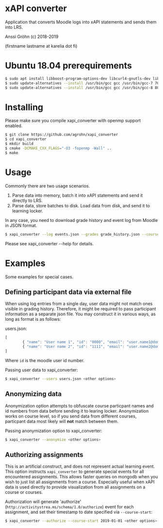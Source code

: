 # xAPI converter

Application that converts Moodle logs into xAPI statements and sends them into LRS.

Anssi Gröhn (c) 2018-2019

(firstname lastname at karelia dot fi)

# Ubuntu 18.04 prerequirements

```bash
$ sudo apt install libboost-program-options-dev libcurl4-gnutls-dev libcurlpp0 libcurlpp-dev g++-8 cmake pkg-config
$ sudo update-alternatives --install /usr/bin/gcc gcc /usr/bin/gcc-7 700 --slave /usr/bin/g++ g++ /usr/bin/g++-7
$ sudo update-alternatives --install /usr/bin/gcc gcc /usr/bin/gcc-8 800 --slave /usr/bin/g++ g++ /usr/bin/g++-8
```
# Installing

Please make sure you compile xapi_converter with openmp support enabled.

```bash
$ git clone https://github.com/agrohn/xapi_converter
$ cd xapi_converter
$ mkdir build
$ cmake -DCMAKE_CXX_FLAGS="-O3 -fopenmp -Wall" ..
$ make 
```

# Usage

Commonly there are two usage scenarios.


1. Parse data into memory, batch it into xAPI statements and send it directly to LRS.
2. Parse data, store batches to disk. Load data from disk, and send it to learning locker.

In any case, you need to download grade history and event log from Moodle in JSON format.

```bash
$ xapi_converter --log events.json --grades grade_history.json --courseurl "https://.." --coursename " <more options>
```
Please see xapi_converter --help for details.

# Examples

Some examples for special cases.

## Defining participant data via external file

When using log entries from a single day, user data might not match ones visible in grading history. Therefore, it might
be required to pass participant information as a separate json file. You may construct it in various ways, as long as
format is as follows:

users.json:
```javascript
[
        { "name": "User name 1", "id": "0000", "email": "user.name1@domain" },
        { "name": "User name 2", "id": "1111", "email": "user.name2@domain" }
]
```
Where `id` is the moodle user id number.

Passing user data to xapi_converter:

```bash
$ xapi_converter --users users.json <other options>

```

## Anonymizing data

Anonymization option attempts to obfuscate course particpant names and id numbers from data before sending it to learing locker. Anonymization works on course level, so if you send data from different courses, particpant data most likely will **not** match between them.

Passing anonymization option to xapi_converter:

```bash
$ xapi_converter --anonymize <other options>

```

## Authorizing assignments

This is an artificial construct, and does not represent actual learning event. This option instructs 
`xapi_converter` to generate special events  for all encountered assignments. 
This allows faster queries on mongodb when you wish to just list all  assignments from a course. Especially useful when 
xAPI data is used directly to provide visualization from all assignments on a course or courses.

Authorization will generate 'authorize' (`http://activitystrea.ms/schema/1.0/authorize`) event for each assignment, 
and set their timestamp to date specified via `--course-start`:

```bash
$ xapi_converter --authorize --course-start 2019-01-01 <other options>
```

